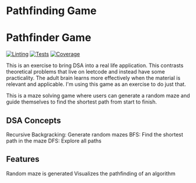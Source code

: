 # Pathfinding Game

# Pathfinder Game

[![Linting](https://github.com/your-username/your-repo/actions/workflows/lint.yml/badge.svg)](https://github.com/your-username/your-repo/actions/workflows/lint.yml)
[![Tests](https://github.com/your-username/your-repo/actions/workflows/test.yml/badge.svg)](https://github.com/your-username/your-repo/actions/workflows/test.yml)
[![Coverage](https://codecov.io/gh/your-username/your-repo/branch/main/graph/badge.svg)](https://codecov.io/gh/your-username/your-repo)

This is an exercise to bring DSA into a real life application. This contrasts theoretical problems that live on leetcode and instead have some practicality. The adult brain learns more effectively when the material is relevant and applicable. I'm using this game as an exercise to do just that.

This is a maze solving game where users can generate a random maze and guide themselves to find the shortest path from start to finish.

## DSA Concepts

Recursive Backgracking: Generate random mazes
BFS: Find the shortest path in the maze
DFS: Explore all paths

## Features

Random maze is generated
Visualizes the pathfinding of an algorithm
